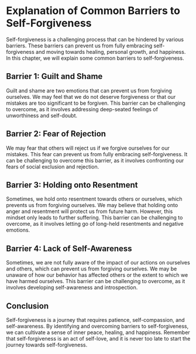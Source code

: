# Explanation of Common Barriers to Self-Forgiveness

Self-forgiveness is a challenging process that can be hindered by various barriers. These barriers can prevent us from fully embracing self-forgiveness and moving towards healing, personal growth, and happiness. In this chapter, we will explain some common barriers to self-forgiveness.

Barrier 1: Guilt and Shame
--------------------------

Guilt and shame are two emotions that can prevent us from forgiving ourselves. We may feel that we do not deserve forgiveness or that our mistakes are too significant to be forgiven. This barrier can be challenging to overcome, as it involves addressing deep-seated feelings of unworthiness and self-doubt.

Barrier 2: Fear of Rejection
----------------------------

We may fear that others will reject us if we forgive ourselves for our mistakes. This fear can prevent us from fully embracing self-forgiveness. It can be challenging to overcome this barrier, as it involves confronting our fears of social exclusion and rejection.

Barrier 3: Holding onto Resentment
----------------------------------

Sometimes, we hold onto resentment towards others or ourselves, which prevents us from forgiving ourselves. We may believe that holding onto anger and resentment will protect us from future harm. However, this mindset only leads to further suffering. This barrier can be challenging to overcome, as it involves letting go of long-held resentments and negative emotions.

Barrier 4: Lack of Self-Awareness
---------------------------------

Sometimes, we are not fully aware of the impact of our actions on ourselves and others, which can prevent us from forgiving ourselves. We may be unaware of how our behavior has affected others or the extent to which we have harmed ourselves. This barrier can be challenging to overcome, as it involves developing self-awareness and introspection.

Conclusion
----------

Self-forgiveness is a journey that requires patience, self-compassion, and self-awareness. By identifying and overcoming barriers to self-forgiveness, we can cultivate a sense of inner peace, healing, and happiness. Remember that self-forgiveness is an act of self-love, and it is never too late to start the journey towards self-forgiveness.
